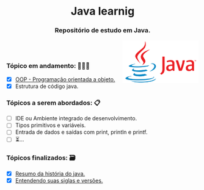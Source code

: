 <div align="center">
 
# Java learnig
### Repositório de estudo em Java.

</div> 

<img src="./logo-java.png" width="200" align="right"/>

<br/>
<br/>

<div>

### Tópico em andamento: 👨🏽‍💻
- [x] [OOP - Programação orientada a objeto.](object)
- [x] Estrutura de código java.

### Tópicos a serem abordados: 📋
- [ ] IDE ou Ambiente integrado de desenvolvimento.
- [ ] Tipos primitivos e variáveis.
- [ ] Entrada de dados e saídas com print, println e printf.
- [ ] ⏳...

### Tópicos finalizados: 🗃 
- [x] [Resumo da história do java.](history.md)
- [x] [Entendendo suas siglas e versões.](version-initials.md)
</div>
